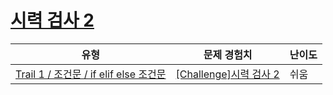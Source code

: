 # [시력 검사 2](https://www.codetree.ai/trails/complete/curated-cards/challenge-eye-test-2)

|유형|문제 경험치|난이도|
|---|---|---|
|[Trail 1 / 조건문 / if elif else 조건문](https://www.codetree.ai/trail-info/novice-low/)|[[Challenge]시력 검사 2](https://www.codetree.ai/trails/complete/curated-cards/challenge-eye-test-2/)|쉬움|

